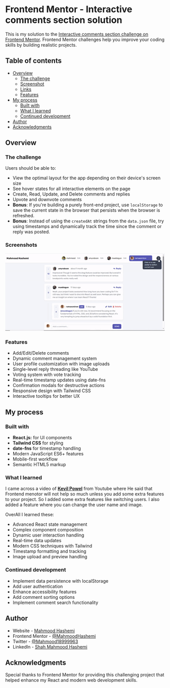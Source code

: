 # Frontend Mentor - Interactive comments section solution

This is my solution to the [Interactive comments section challenge on Frontend Mentor](https://www.frontendmentor.io/challenges/interactive-comments-section-iG1RugEG9). Frontend Mentor challenges help you improve your coding skills by building realistic projects.

## Table of contents

- [Overview](#overview)
  - [The challenge](#the-challenge)
  - [Screenshot](#screenshot)
  - [Links](#links)
  - [Features](#features)
- [My process](#my-process)
  - [Built with](#built-with)
  - [What I learned](#what-i-learned)
  - [Continued development](#continued-development)
- [Author](#author)
- [Acknowledgments](#acknowledgments)

## Overview

### The challenge

Users should be able to:

- View the optimal layout for the app depending on their device's screen size
- See hover states for all interactive elements on the page
- Create, Read, Update, and Delete comments and replies
- Upvote and downvote comments
- **Bonus**: If you're building a purely front-end project, use `localStorage` to save the current state in the browser that persists when the browser is refreshed.
- **Bonus**: Instead of using the `createdAt` strings from the `data.json` file, try using timestamps and dynamically track the time since the comment or reply was posted.

### Screenshots

![](./src/assets/comments_screenshot.gif)

### Features

- Add/Edit/Delete comments
- Dynamic comment management system
- User profile customization with image uploads
- Single-level reply threading like YouTube
- Voting system with vote tracking
- Real-time timestamp updates using date-fns
- Confirmation modals for destructive actions
- Responsive design with Tailwind CSS
- Interactive tooltips for better UX

## My process

### Built with

- **React.js:** for UI components
- **Tailwind CSS** for styling
- **date-fns** for timestamp handling
- Modern JavaScript ES6+ features
- Mobile-first workflow
- Semantic HTML5 markup

### What I learned

I came across a video of **[Kevil Powel](https://youtu.be/WoWxxj3pzrE?si=T3s-j7gMy3aZLeJ9)** from Youtube where He said that Frontend menotor will not help so much unless you add some extra features to your project. So I added some extra features like  switching users. I also added a feature where you can change the user name and image.

OverAll I learned these:

- Advanced React state management
- Complex component composition
- Dynamic user interaction handling
- Real-time data updates
- Modern CSS techniques with Tailwind
- Timestamp formatting and tracking
- Image upload and preview handling

### Continued development

- Implement data persistence with localStorage
- Add user authentication
- Enhance accessibility features
- Add comment sorting options
- Implement comment search functionality

## Author

- Website - [Mahmood Hashemi](https://main--mahmood-hashemi.netlify.app/)
- Frontend Mentor - [@MahmoodHashemi](https://www.frontendmentor.io/profile/MahmoodHashemi)
- Twitter - [@Mahmood18999963](https://twitter.com/Mahmood18999963)
- LinkedIn - [Shah Mahmood Hashemi](https://www.linkedin.com/in/shah-mahmood-hashemi-55172a276/)

## Acknowledgments

Special thanks to Frontend Mentor for providing this challenging project that helped enhance my React and modern web development skills.

